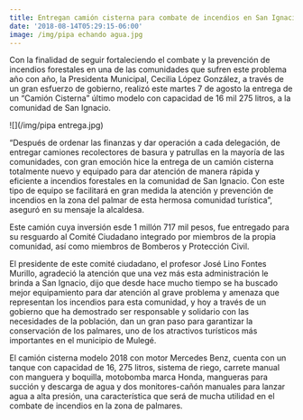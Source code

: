 ```yaml
---
title: Entregan camión cisterna para combate de incendios en San Ignacio
date: '2018-08-14T05:29:15-06:00'
image: /img/pipa echando agua.jpg
---
```

Con la finalidad de seguir fortaleciendo el combate y la  prevención de incendios forestales en una de las comunidades que sufren este  problema año con año, la Presidenta Municipal, Cecilia López González, a través de  un gran esfuerzo de gobierno, realizó este martes 7 de agosto la entrega de un  “Camión Cisterna” último modelo con capacidad de 16 mil 275 litros, a la comunidad  de San Ignacio.

![](/img/pipa entrega.jpg)

“Después de ordenar las finanzas y dar operación a cada delegación, de entregar
 camiones recolectores de basura y patrullas en la mayoría de las comunidades, con
 gran emoción hice la entrega de un camión cisterna totalmente nuevo y equipado para
 dar atención de manera rápida y eficiente a incendios forestales en la comunidad de
 San Ignacio. Con este tipo de equipo se facilitará en gran medida la atención y
 prevención de incendios en la zona del palmar de esta hermosa comunidad turística”,
 aseguró en su mensaje la alcaldesa.

Este camión cuya inversión esde 1 millón 717 mil pesos, fue entregado para
 su resguardo al Comité Ciudadano integrado por miembros de la propia comunidad,
 así como miembros de Bomberos y Protección Civil.

El presidente de este comité ciudadano, el profesor José Lino Fontes Murillo,
 agradeció la atención que una vez más esta administración le brinda a San Ignacio,
 dijo que desde hace mucho tiempo se ha buscado mejor equipamiento para dar
 atención al grave problema y amenaza que representan los incendios para esta
 comunidad, y hoy a través de un gobierno que ha demostrado ser responsable y
 solidario con las necesidades de la población, dan un gran paso para garantizar la
 conservación de los palmares, uno de los atractivos turísticos más importantes en el
municipio de Mulegé.

El camión cisterna modelo 2018 con motor Mercedes Benz, cuenta con un tanque
 con capacidad de 16, 275 litros, sistema de riego, carrete manual con
 manguera y boquilla, motobomba marca Honda, mangueras para succión y descarga
 de agua y dos monitores-cañón manuales para lanzar agua a alta presión, una
 característica que será de mucha utilidad en el combate de incendios en la zona de
 palmares.
